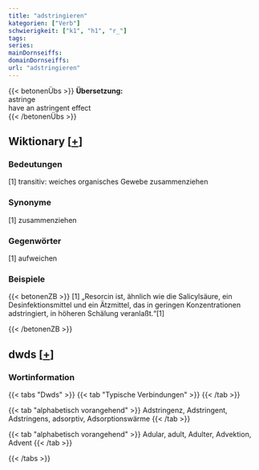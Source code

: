 ```yaml
---
title: "adstringieren"
kategorien: ["Verb"]
schwierigkeit: ["k1", "h1", "r_"]
tags:
series:
mainDornseiffs:
domainDornseiffs:
url: "adstringieren"
---
```


{{< betonenÜbs >}}
**Übersetzung:**  
astringe  
have an astringent effect  
{{< /betonenÜbs >}}

## Wiktionary [[+](https://de.wiktionary.org/wiki/adstringieren)]

### Bedeutungen
[1] transitiv: weiches organisches Gewebe zusammenziehen  

### Synonyme
[1] zusammenziehen  

### Gegenwörter
[1] aufweichen  

### Beispiele
{{< betonenZB >}}
[1] „Resorcin ist, ähnlich wie die Salicylsäure, ein Desinfektionsmittel und ein Ätzmittel, das in geringen Konzentrationen adstringiert, in höheren Schälung veranlaßt.“[1]  

{{< /betonenZB >}}


## dwds [[+](https://www.dwds.de/wb/adstringieren)]

### Wortinformation
{{< tabs "Dwds" >}}
{{< tab "Typische Verbindungen" >}}
{{< /tab >}}

{{< tab "alphabetisch vorangehend" >}}
Adstringenz, Adstringent, Adstringens, adsorptiv, Adsorptionswärme
{{< /tab >}}

{{< tab "alphabetisch vorangehend" >}}
Adular, adult, Adulter, Advektion, Advent
{{< /tab >}}

{{< /tabs >}}

